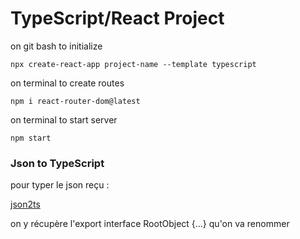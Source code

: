 # TypeScript/React Project

on git bash to initialize
```shell
npx create-react-app project-name --template typescript
```


on terminal to create routes
```shell
npm i react-router-dom@latest
```


on terminal to start server
```shell
npm start
```


### Json to TypeScript


pour typer le json reçu :

[json2ts](https://json2ts.dev/)

on y récupère l'export interface RootObject {...} qu'on va renommer
 
 
